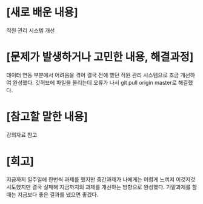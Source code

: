 # [새로 배운 내용]
직원 관리 시스템 개선

# [문제가 발생하거나 고민한 내용, 해결과정]
데이터 연동 부분에서 어려움을 겪어 결국 전에 했던 직원 관리 시스템으로 조금 개선하여 완성했다.
깃허브에 파일을 올리는데 오류가 나서 git pull origin master로 해결했다.

# [참고할 말한 내용]
강의자료 참고

# [회고]
지금까지 일주일에 한번씩 과제를 했지만 중간과제가 나에게는 어렵게 느껴져 이것저것 시도했지만 결국 실패해 지금까지의 과제를 개선하는 방향으로 완성했다. 기말과제를 할 때는 지금보다 좋은 결과를 냈으면 좋겠다.
